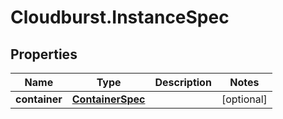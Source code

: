 # Cloudburst.InstanceSpec

## Properties

Name | Type | Description | Notes
------------ | ------------- | ------------- | -------------
**container** | [**ContainerSpec**](ContainerSpec.md) |  | [optional] 


